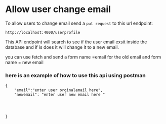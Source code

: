 # Allow user change email

To allow users to change email send a ```put request``` to this url endpoint:

``` 
http://localhost:4000/userprofile
```

This API endpoint will search to see if the user email exsit inside the database and if is does it will change it to a new email.

you can use fetch and send a form name =email for the old email and form name = new email

### here is an example of how to use this api using postman

```
{
	"email":"enter user orginalemail here",
	"newemail": "enter user new email here "
	
	

	
} 
```
